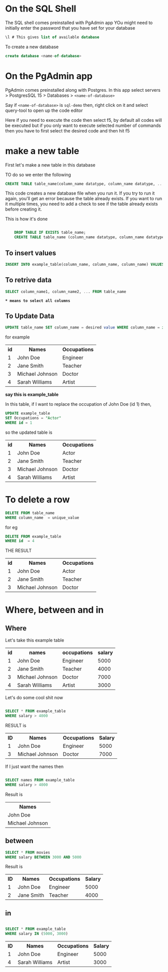# On the SQL Shell
The SQL shell comes preinstalled with PgAdmin app
YOu might need to initially enter the password that you have set for your database
```sql
\l # This gives list of available database
```

To create a new database

```sql
create database <name-of-database>
```

# On the PgAdmin app
PgAdmin comes preinstalled along with Postgres. 
In this app select servers > PostgresSQL 15 > Databases > `<name-of-database>` 

Say if `<name-of-database>`  is `sql-demo` then, right click on it and select query-tool to open up the code editor

Here if you need to execute the code then select f5, by default all codes will be executed but if you only want to execute selected number of commands then you have to first select the desired code and then hit f5



# make a new table

First let's make a new table in this database

TO do so we enter the following 

```sql
CREATE TABLE table_name(column_name datatype, column_name datatype, ...)

```
This code creates a new database file when you run it. If you try to run it again, you'll get an error because the table already exists. If you want to run it multiple times, you need to add a check to see if the table already exists before creating it.

This is how it's done

```sql

	DROP TABLE IF EXISTS table_name;
	CREATE TABLE table_name (column_name datatype, column_name datatype, ...);

```

## To insert values
```sql
INSERT INTO example_table(column_name, column_name, column_name) VALUES (value1, value2, value3)
```

## To retrive data
```sql
SELECT column_name1, column_name2, ... FROM table_name
```
__`* means to select all columns`__


## To Update Data

```sql
UPDATE table_name SET column_name = desired value WHERE column_name = initial/unique value
```

for example 
<table>
  <tr>
    <th>id</th>
    <th>Names</th>
    <th>Occupations</th>
  </tr>
  <tr>
    <td>1</td>
    <td>John Doe</td>
    <td>Engineer</td>
  </tr>
  <tr>
    <td>2</td>
    <td>Jane Smith</td>
    <td>Teacher</td>
  </tr>
  <tr>
    <td>3</td>
    <td>Michael Johnson</td>
    <td>Doctor</td>
  </tr>
  <tr>
    <td>4</td>
    <td>Sarah Williams</td>
    <td>Artist</td>
  </tr>
</table>

__say this is example_table__


In this table, if I want to replace the occupation of John Doe (id 1) then,

```sql
UPDATE example_table
SET Occupations = "Actor"
WHERE id = 1
```

so the updated table is 


<table>
  <tr>
    <th>id</th>
    <th>Names</th>
    <th>Occupations</th>
  </tr>
  <tr>
    <td>1</td>
    <td>John Doe</td>
    <td>Actor</td>
  </tr>
  <tr>
    <td>2</td>
    <td>Jane Smith</td>
    <td>Teacher</td>
  </tr>
  <tr>
    <td>3</td>
    <td>Michael Johnson</td>
    <td>Doctor</td>
  </tr>
  <tr>
    <td>4</td>
    <td>Sarah Williams</td>
    <td>Artist</td>
  </tr>
</table>


# To delete a row

```sql
DELETE FROM table_name
WHERE column_name  = unique_value
```

for eg
```sql
DELETE FROM example_table
WHERE id  = 4
```

THE RESULT

<table>
  <tr>
    <th>id</th>
    <th>Names</th>
    <th>Occupations</th>
  </tr>
  <tr>
    <td>1</td>
    <td>John Doe</td>
    <td>Actor</td>
  </tr>
  <tr>
    <td>2</td>
    <td>Jane Smith</td>
    <td>Teacher</td>
  </tr>
  <tr>
    <td>3</td>
    <td>Michael Johnson</td>
    <td>Doctor</td>
  </tr>
  
</table>

# Where, between and in

## Where
Let's take this example table

<table>
  <tr>
    <th>id</th>
    <th>names</th>
    <th>occupations</th>
    <th>salary</th>
  </tr>
  <tr>
    <td>1</td>
    <td>John Doe</td>
    <td>Engineer</td>
    <td>5000</td>
  </tr>
  <tr>
    <td>2</td>
    <td>Jane Smith</td>
    <td>Teacher</td>
    <td>4000</td>
  </tr>
  <tr>
    <td>3</td>
    <td>Michael Johnson</td>
    <td>Doctor</td>
    <td>7000</td>
  </tr>
  <tr>
    <td>4</td>
    <td>Sarah Williams</td>
    <td>Artist</td>
    <td>3000</td>
  </tr>
</table>

Let's do some cool shit now

```sql

SELECT * FROM example_table
WHERE salary > 4000
```

RESULT is 

<table>
  <tr>
    <th>ID</th>
    <th>Names</th>
    <th>Occupations</th>
    <th>Salary</th>
  </tr>
  <tr>
    <td>1</td>
    <td>John Doe</td>
    <td>Engineer</td>
    <td>5000</td>
  </tr>
  <tr>
    <td>3</td>
    <td>Michael Johnson</td>
    <td>Doctor</td>
    <td>7000</td>
  </tr>
</table>


If I just want the names then

```sql

SELECT names FROM example_table
WHERE salary > 4000
```

Result is 
<table>
  <tr>
    <th>Names</th>
  </tr>
  <tr>
    <td>John Doe</td>
  </tr>
  <tr>
    <td>Michael Johnson</td>
  </tr>
</table>

## between

```sql
SELECT * FROM movies
WHERE salary BETWEEN 3000 AND 5000

```

Result is 

<table>
  <tr>
    <th>ID</th>
    <th>Names</th>
    <th>Occupations</th>
    <th>Salary</th>
  </tr>
  <tr>
    <td>1</td>
    <td>John Doe</td>
    <td>Engineer</td>
    <td>5000</td>
  </tr>
  <tr>
    <td>2</td>
    <td>Jane Smith</td>
    <td>Teacher</td>
    <td>4000</td>
  </tr>
</table>

## in

```sql

SELECT * FROM example_table
WHERE salary IN (5000, 3000)

```

<table>
  <tr>
    <th>ID</th>
    <th>Names</th>
    <th>Occupations</th>
    <th>Salary</th>
  </tr>
  <tr>
    <td>1</td>
    <td>John Doe</td>
    <td>Engineer</td>
    <td>5000</td>
  </tr>
  <tr>
    <td>4</td>
    <td>Sarah Williams</td>
    <td>Artist</td>
    <td>3000</td>
  </tr>
</table>



